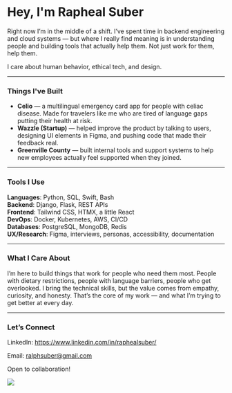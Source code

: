 # Hey, I'm Rapheal Suber

Right now I’m in the middle of a shift. I’ve spent time in backend engineering and cloud systems — but where I really find meaning is in understanding people and building tools that actually help them. Not just work for them, help them.

I care about human behavior, ethical tech, and design.

---

### Things I've Built

- **Celio** — a multilingual emergency card app for people with celiac disease. Made for travelers like me who are tired of language gaps putting their health at risk.
- **Wazzle (Startup)** — helped improve the product by talking to users, designing UI elements in Figma, and pushing code that made their feedback real.
- **Greenville County** — built internal tools and support systems to help new employees actually feel supported when they joined.

---

### Tools I Use

**Languages**: Python, SQL, Swift, Bash  
**Backend**: Django, Flask, REST APIs  
**Frontend**: Tailwind CSS, HTMX, a little React  
**DevOps**: Docker, Kubernetes, AWS, CI/CD  
**Databases**: PostgreSQL, MongoDB, Redis  
**UX/Research**: Figma, interviews, personas, accessibility, documentation

---

### What I Care About

I’m here to build things that work for people who need them most. People with dietary restrictions, people with language barriers, people who get overlooked. I bring the technical skills, but the value comes from empathy, curiosity, and honesty. That’s the core of my work — and what I’m trying to get better at every day.

---

### Let’s Connect


LinkedIn: https://www.linkedin.com/in/raphealsuber/

Email: ralphsuber@gmail.com

Open to collaboration! 

![](https://komarev.com/ghpvc/?username=manyworldss&color=yellowgreen)


